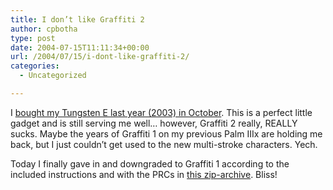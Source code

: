```yaml
---
title: I don’t like Graffiti 2
author: cpbotha
type: post
date: 2004-07-15T11:11:34+00:00
url: /2004/07/15/i-dont-like-graffiti-2/
categories:
  - Uncategorized

---
```

I [bought my Tungsten E last year (2003) in October][1]. This is a perfect little gadget and is still serving me well… however, Graffiti 2 really, REALLY sucks. Maybe the years of Graffiti 1 on my previous Palm IIIx are holding me back, but I just couldn’t get used to the new multi-stroke characters. Yech.

Today I finally gave in and downgraded to Graffiti 1 according to the included instructions and with the PRCs in [this zip-archive][2]. Bliss!

 [1]: http://cpbotha.net/weblogs/cpbotha/archives/000925.html
 [2]: http://www.zanstuff.com/programs/graffiti1.zip
